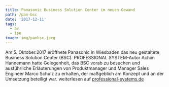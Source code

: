 ```yaml
---
title: Panasonic Business Solution Center im neuen Gewand
path: /pan-bsc
date: '2017-12-11'
tags:
  - av
  - ise
image: img/panbsc.jpeg
---
```


Am 5. Oktober.2017 eröffnete Panasonic in Wiesbaden das neu gestaltete Business Solution Center (BSC). PROFESSIONAL SYSTEM-Autor Achim Hannemann hatte Gelegenheit, das BSC vorab zu besuchen und ausführliche Erläuterungen von Produktmanager und Manager Sales Engineer Marco Schulz zu erhalten, der maßgeblich am Konzept und an der Umsetzung beteiligt war.
weiterlesen auf [professional-systems.de](https://www.professional-system.de/case-studies/panasonic-business-solution-center-im-neuen-gewand/?xing_share=news)